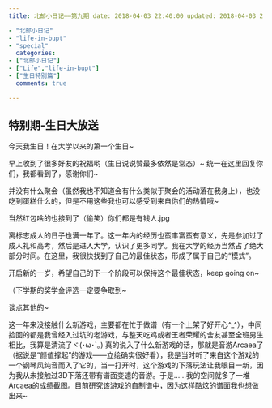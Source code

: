 ```yaml
---
title: 北邮小日记——第九期 date: 2018-04-03 22:40:00 updated: 2018-04-03 23:59:59 tags:

- "北邮小日记"
- "life-in-bupt"
- "special"
  categories:
- ["北邮小日记"]
- ["Life","life-in-bupt"]
- ["生日特别篇"]
  comments: true

---
```


## 特别期-生日大放送

今天我生日！在大学以来的第一个生日~

早上收到了很多好友的祝福哟（生日说说赞最多依然是常态）~  统一在这里回复你们，我都看到了，感谢你们~

并没有什么聚会（虽然我也不知道会有什么类似于聚会的活动落在我身上），也没吃到蛋糕什么的，但是不用这些我也可以感受到来自你们的热情哦~

当然红包啥的也接到了（偷笑）你们都是有钱人.jpg

离标志成人的日子也满一年了。这一年内的经历也蛮丰富蛮有意义，先是参加过了成人礼和高考，然后是进入大学，认识了更多同学。我在大学的经历当然占了绝大部分时间。在这里，我很快找到了自己的最佳状态，形成了属于自己的“模式”。

开启新的一岁，希望自己的下一个阶段可以保持这个最佳状态，keep going on~

（下学期的奖学金评选一定要争取到~

谈点其他的~

这一年来没接触什么新游戏，主要都在忙于做谱（有一个上架了好开心^_^），中间捡回的都是我曾经入过坑的老游戏，与整天吃鸡或者王者荣耀的舍友甚至全班男生相比，我算是清流了ヾ(･ω･`｡)
真的说入了什么新游戏的话，那就是音游Arcaea了（据说是“颜值撑起”的游戏——立绘确实很好看），我是当时听了来自这个游戏的一个钢琴风纯音而入了它的，当一打开时，这个游戏的下落玩法让我眼目一新，因为我从未接触过3D下落还带有谱面变速的音游。于是……我的空间就多了一堆Arcaea的成绩截图。目前研究该游戏的自制谱中，因为这样酷炫的谱面我也想做出来~
